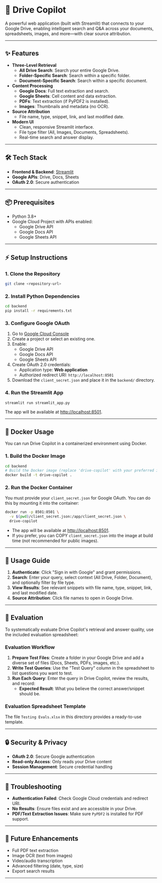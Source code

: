 # 🚀 Drive Copilot

A powerful web application (built with Streamlit) that connects to your Google Drive, enabling intelligent search and Q&A across your documents, spreadsheets, images, and more—with clear source attribution.

---

## ✨ Features

- **Three-Level Retrieval**
  - **All Drive Search**: Search your entire Google Drive.
  - **Folder-Specific Search**: Search within a specific folder.
  - **Document-Specific Search**: Search within a specific document.
- **Content Processing**
  - **Google Docs**: Full text extraction and search.
  - **Google Sheets**: Cell content and data extraction.
  - **PDFs**: Text extraction (if PyPDF2 is installed).
  - **Images**: Thumbnails and metadata (no OCR).
- **Source Attribution**
  - File name, type, snippet, link, and last modified date.
- **Modern UI**
  - Clean, responsive Streamlit interface.
  - File type filter (All, Images, Documents, Spreadsheets).
  - Real-time search and answer display.

---

## 🛠️ Tech Stack

- **Frontend & Backend**: [Streamlit](https://streamlit.io/)
- **Google APIs**: Drive, Docs, Sheets
- **OAuth 2.0**: Secure authentication

---

## 📦 Prerequisites

- Python 3.8+
- Google Cloud Project with APIs enabled:
  - Google Drive API
  - Google Docs API
  - Google Sheets API

---

## ⚡ Setup Instructions

### 1. Clone the Repository

```bash
git clone <repository-url>

```

### 2. Install Python Dependencies

```bash
cd backend
pip install -r requirements.txt
```

### 3. Configure Google OAuth

1. Go to [Google Cloud Console](https://console.cloud.google.com/)
2. Create a project or select an existing one.
3. Enable:
   - Google Drive API
   - Google Docs API
   - Google Sheets API
4. Create OAuth 2.0 credentials:
   - Application type: **Web application**
   - Authorized redirect URI: `http://localhost:8501`
5. Download the `client_secret.json` and place it in the `backend/` directory.

### 4. Run the Streamlit App

```bash
streamlit run streamlit_app.py
```

The app will be available at [http://localhost:8501](http://localhost:8501).

---

## 🐳 Docker Usage

You can run Drive Copilot in a containerized environment using Docker.

### 1. Build the Docker Image

```bash
cd backend
# Build the Docker image (replace 'drive-copilot' with your preferred image name)
docker build -t drive-copilot .
```

### 2. Run the Docker Container

You must provide your `client_secret.json` for Google OAuth. You can do this by mounting it into the container:

```bash
docker run -p 8501:8501 \
  -v $(pwd)/client_secret.json:/app/client_secret.json \
  drive-copilot
```

- The app will be available at [http://localhost:8501](http://localhost:8501).
- If you prefer, you can COPY `client_secret.json` into the image at build time (not recommended for public images).

---

## 🏃 Usage Guide

1. **Authenticate**: Click "Sign in with Google" and grant permissions.
2. **Search**: Enter your query, select context (All Drive, Folder, Document), and optionally filter by file type.
3. **View Results**: See relevant snippets with file name, type, snippet, link, and last modified date.
4. **Source Attribution**: Click file names to open in Google Drive.

---
## 📝 Evaluation

To systematically evaluate Drive Copilot's retrieval and answer quality, use the included evaluation spreadsheet:

### **Evaluation Workflow**

1. **Prepare Test Files**: Create a folder in your Google Drive and add a diverse set of files (Docs, Sheets, PDFs, images, etc.).
2. **Write Test Queries**: Use the "Test Query" column in the spreadsheet to list questions you want to test.
3. **Run Each Query**: Enter the query in Drive Copilot, review the results, and record:
   - **Expected Result**: What you believe the correct answer/snippet should be.


### **Evaluation Spreadsheet Template**

The file `Testing Evals.xlsx` in this directory provides a ready-to-use template.

---

## 🔒 Security & Privacy

- **OAuth 2.0**: Secure Google authentication
- **Read-only Access**: Only reads your Drive content
- **Session Management**: Secure credential handling

---

## 🐞 Troubleshooting

- **Authentication Failed**: Check Google Cloud credentials and redirect URI.
- **No Results**: Ensure files exist and are accessible in your Drive.
- **PDF/Text Extraction Issues**: Make sure `PyPDF2` is installed for PDF support.

---

## 🚧 Future Enhancements

- Full PDF text extraction
- Image OCR (text from images)
- Video/audio transcription
- Advanced filtering (date, type, size)
- Export search results

--- 